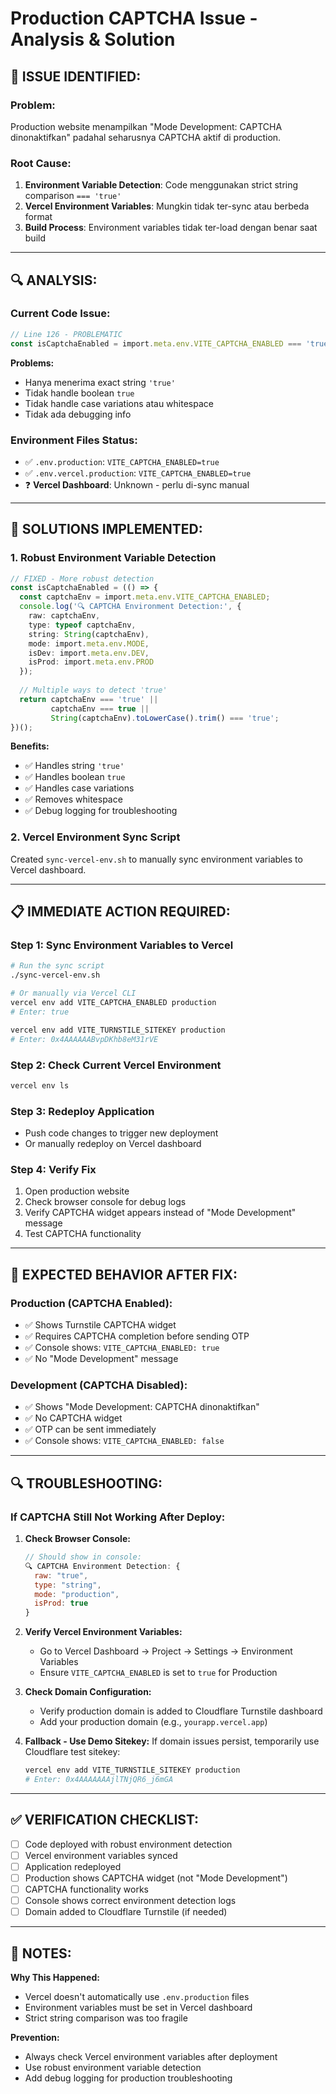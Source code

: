 # Production CAPTCHA Issue - Analysis & Solution

## 🚨 ISSUE IDENTIFIED:

### **Problem:**
Production website menampilkan "Mode Development: CAPTCHA dinonaktifkan" padahal seharusnya CAPTCHA aktif di production.

### **Root Cause:**
1. **Environment Variable Detection**: Code menggunakan strict string comparison `=== 'true'`
2. **Vercel Environment Variables**: Mungkin tidak ter-sync atau berbeda format
3. **Build Process**: Environment variables tidak ter-load dengan benar saat build

---

## 🔍 ANALYSIS:

### **Current Code Issue:**
```typescript
// Line 126 - PROBLEMATIC
const isCaptchaEnabled = import.meta.env.VITE_CAPTCHA_ENABLED === 'true';
```

**Problems:**
- Hanya menerima exact string `'true'`
- Tidak handle boolean `true` 
- Tidak handle case variations atau whitespace
- Tidak ada debugging info

### **Environment Files Status:**
- ✅ `.env.production`: `VITE_CAPTCHA_ENABLED=true`
- ✅ `.env.vercel.production`: `VITE_CAPTCHA_ENABLED=true` 
- ❓ **Vercel Dashboard**: Unknown - perlu di-sync manual

---

## 🔧 SOLUTIONS IMPLEMENTED:

### **1. Robust Environment Variable Detection**
```typescript
// FIXED - More robust detection
const isCaptchaEnabled = (() => {
  const captchaEnv = import.meta.env.VITE_CAPTCHA_ENABLED;
  console.log('🔍 CAPTCHA Environment Detection:', {
    raw: captchaEnv,
    type: typeof captchaEnv,
    string: String(captchaEnv),
    mode: import.meta.env.MODE,
    isDev: import.meta.env.DEV,
    isProd: import.meta.env.PROD
  });
  
  // Multiple ways to detect 'true'
  return captchaEnv === 'true' || 
         captchaEnv === true || 
         String(captchaEnv).toLowerCase().trim() === 'true';
})();
```

**Benefits:**
- ✅ Handles string `'true'`
- ✅ Handles boolean `true`
- ✅ Handles case variations
- ✅ Removes whitespace
- ✅ Debug logging for troubleshooting

### **2. Vercel Environment Sync Script**
Created `sync-vercel-env.sh` to manually sync environment variables to Vercel dashboard.

---

## 📋 IMMEDIATE ACTION REQUIRED:

### **Step 1: Sync Environment Variables to Vercel**
```bash
# Run the sync script
./sync-vercel-env.sh

# Or manually via Vercel CLI
vercel env add VITE_CAPTCHA_ENABLED production
# Enter: true

vercel env add VITE_TURNSTILE_SITEKEY production  
# Enter: 0x4AAAAAABvpDKhb8eM31rVE
```

### **Step 2: Check Current Vercel Environment**
```bash
vercel env ls
```

### **Step 3: Redeploy Application**
- Push code changes to trigger new deployment
- Or manually redeploy on Vercel dashboard

### **Step 4: Verify Fix**
1. Open production website
2. Check browser console for debug logs
3. Verify CAPTCHA widget appears instead of "Mode Development" message
4. Test CAPTCHA functionality

---

## 🎯 EXPECTED BEHAVIOR AFTER FIX:

### **Production (CAPTCHA Enabled):**
- ✅ Shows Turnstile CAPTCHA widget
- ✅ Requires CAPTCHA completion before sending OTP
- ✅ Console shows: `VITE_CAPTCHA_ENABLED: true`
- ✅ No "Mode Development" message

### **Development (CAPTCHA Disabled):**
- ✅ Shows "Mode Development: CAPTCHA dinonaktifkan"
- ✅ No CAPTCHA widget
- ✅ OTP can be sent immediately
- ✅ Console shows: `VITE_CAPTCHA_ENABLED: false`

---

## 🔍 TROUBLESHOOTING:

### **If CAPTCHA Still Not Working After Deploy:**

1. **Check Browser Console:**
   ```javascript
   // Should show in console:
   🔍 CAPTCHA Environment Detection: {
     raw: "true",
     type: "string", 
     mode: "production",
     isProd: true
   }
   ```

2. **Verify Vercel Environment Variables:**
   - Go to Vercel Dashboard → Project → Settings → Environment Variables
   - Ensure `VITE_CAPTCHA_ENABLED` is set to `true` for Production

3. **Check Domain Configuration:**
   - Verify production domain is added to Cloudflare Turnstile dashboard
   - Add your production domain (e.g., `yourapp.vercel.app`)

4. **Fallback - Use Demo Sitekey:**
   If domain issues persist, temporarily use Cloudflare test sitekey:
   ```bash
   vercel env add VITE_TURNSTILE_SITEKEY production
   # Enter: 0x4AAAAAAAjlTNjQR6_j6mGA
   ```

---

## ✅ VERIFICATION CHECKLIST:

- [ ] Code deployed with robust environment detection
- [ ] Vercel environment variables synced
- [ ] Application redeployed
- [ ] Production shows CAPTCHA widget (not "Mode Development")  
- [ ] CAPTCHA functionality works
- [ ] Console shows correct environment detection logs
- [ ] Domain added to Cloudflare Turnstile (if needed)

---

## 📝 NOTES:

**Why This Happened:**
- Vercel doesn't automatically use `.env.production` files
- Environment variables must be set in Vercel dashboard
- Strict string comparison was too fragile

**Prevention:**
- Always check Vercel environment variables after deployment
- Use robust environment variable detection
- Add debug logging for production troubleshooting
